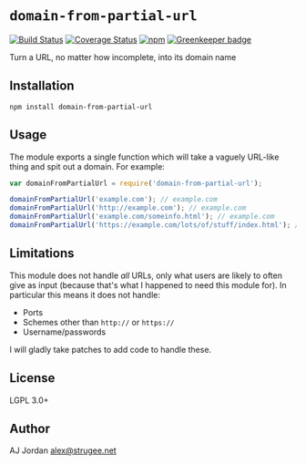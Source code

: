 # `domain-from-partial-url`

[![Build Status](https://travis-ci.org/strugee/node-domain-from-partial-url.svg?branch=master)](http://travis-ci.org/strugee/node-domain-from-partial-url)
[![Coverage Status](https://coveralls.io/repos/github/strugee/node-domain-from-partial-url/badge.svg?branch=master)](https://coveralls.io/github/strugee/node-domain-from-partial-url?branch=master)
[![npm](https://img.shields.io/npm/v/domain-from-partial-url.svg)](https://npmjs.com/package/domain-from-partial-url)
[![Greenkeeper badge](https://badges.greenkeeper.io/strugee/node-domain-from-partial-url.svg)](https://greenkeeper.io/)

Turn a URL, no matter how incomplete, into its domain name

## Installation

    npm install domain-from-partial-url

## Usage

The module exports a single function which will take a vaguely URL-like thing and spit out a domain. For example:

```js
var domainFromPartialUrl = require('domain-from-partial-url');

domainFromPartialUrl('example.com'); // example.com
domainFromPartialUrl('http://example.com'); // example.com
domainFromPartialUrl('example.com/someinfo.html'); // example.com
domainFromPartialUrl('https://example.com/lots/of/stuff/index.html'); // example.com
```

## Limitations

This module does not handle _all_ URLs, only what users are likely to often give as input (because that's what I happened to need this module for). In particular this means it does not handle:

* Ports
* Schemes other than `http://` or `https://`
* Username/passwords

I will gladly take patches to add code to handle these.

## License

LGPL 3.0+

## Author

AJ Jordan <alex@strugee.net>
